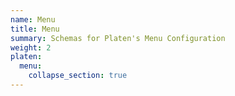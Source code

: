 ```yaml
---
name: Menu
title: Menu
summary: Schemas for Platen's Menu Configuration
weight: 2
platen:
  menu:
    collapse_section: true
---
```

